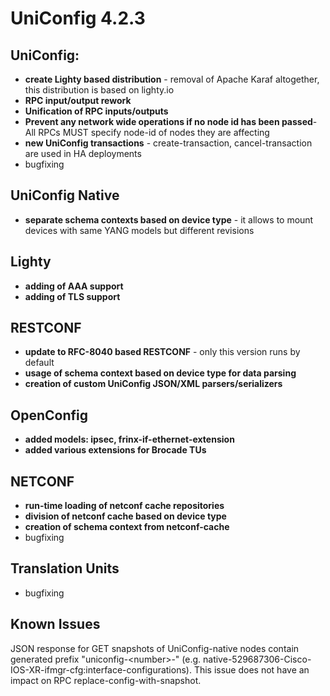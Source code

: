 UniConfig 4.2.3
===============

UniConfig:
----------

-   **create Lighty based distribution** - removal of Apache Karaf
    altogether, this distribution is based on lighty.io
-   **RPC input/output rework**
-   **Unification of RPC inputs/outputs**
-   **Prevent any network wide operations if no node id has been
    passed**- All RPCs MUST specify node-id of nodes they are affecting
-   **new UniConfig transactions** - create-transaction,
    cancel-transaction are used in HA deployments
-   bugfixing

UniConfig Native
----------------

-   **separate schema contexts based on device type** - it allows to
    mount devices with same YANG models but different revisions

Lighty
------

-   **adding of AAA support**
-   **adding of TLS support**

RESTCONF
--------

-   **update to RFC-8040 based RESTCONF** - only this version runs by
    default
-   **usage of schema context based on device type for data parsing**
-   **creation of custom UniConfig JSON/XML parsers/serializers**

OpenConfig
----------

-   **added models: ipsec, frinx-if-ethernet-extension**
-   **added various extensions for Brocade TUs**

NETCONF
-------

-   **run-time loading of netconf cache repositories**
-   **division of netconf cache based on device type**
-   **creation of schema context from netconf-cache**
-   bugfixing

Translation Units
-----------------

-   bugfixing

Known Issues
------------

JSON response for GET snapshots of UniConfig-native nodes contain
generated prefix "uniconfig-\<number\>-" (e.g.
native-529687306-Cisco-IOS-XR-ifmgr-cfg:interface-configurations). This
issue does not have an impact on RPC replace-config-with-snapshot.
